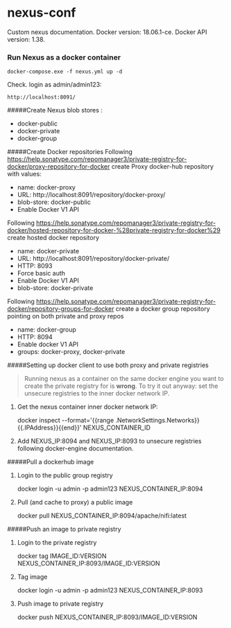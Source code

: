 # nexus-conf

Custom nexus documentation. Docker version: 18.06.1-ce. Docker  API version: 1.38.

### Run Nexus as a docker container

	docker-compose.exe -f nexus.yml up -d
	
Check. login as admin/admin123:
	
	http://localhost:8091/
	

#####Create Nexus blob stores : 
* docker-public
* docker-private
* docker-group

#####Create Docker repositories
Following https://help.sonatype.com/repomanager3/private-registry-for-docker/proxy-repository-for-docker create Proxy docker-hub repository with values:
* name: docker-proxy
* URL: http://localhost:8091/repository/docker-proxy/
* blob-store: docker-public
* Enable Docker V1 API 

Following https://help.sonatype.com/repomanager3/private-registry-for-docker/hosted-repository-for-docker-%28private-registry-for-docker%29 create hosted docker repository
* name: docker-private
* URL: http://localhost:8091/repository/docker-private/
* HTTP: 8093
* Force basic auth
* Enable Docker V1 API 
* blob-store: docker-private

Following https://help.sonatype.com/repomanager3/private-registry-for-docker/repository-groups-for-docker create a docker group repository pointing on both private and proxy repos
* name: docker-group
* HTTP: 8094
* Enable docker V1 API
* groups: docker-proxy, docker-private

#####Setting up docker client to use both proxy and private registries

> Running nexus as a container on the same docker engine you want to create the private registry for is **wrong**. To try it out anyway: set the unsecure registries to the inner docker network IP.

1. Get the nexus container inner docker network IP: 

    docker inspect --format='{{range .NetworkSettings.Networks}}{{.IPAddress}}{{end}}' NEXUS_CONTAINER_ID

2. Add NEXUS_IP:8094 and NEXUS_IP:8093 to unsecure registries following docker-engine documentation.

#####Pull a dockerhub image

1. Login to the public group registry

    docker login -u admin -p admin123 NEXUS_CONTAINER_IP:8094
    
2. Pull (and cache to proxy) a public image

    docker pull NEXUS_CONTAINER_IP:8094/apache/nifi:latest
    
#####Push an image to private registry

1. Login to the private registry

    docker tag IMAGE_ID:VERSION NEXUS_CONTAINER_IP:8093/IMAGE_ID:VERSION
    
2. Tag image
    
    docker login -u admin -p admin123 NEXUS_CONTAINER_IP:8093
    
2. Push image to private registry

    docker push NEXUS_CONTAINER_IP:8093/IMAGE_ID:VERSION
    

    
 

